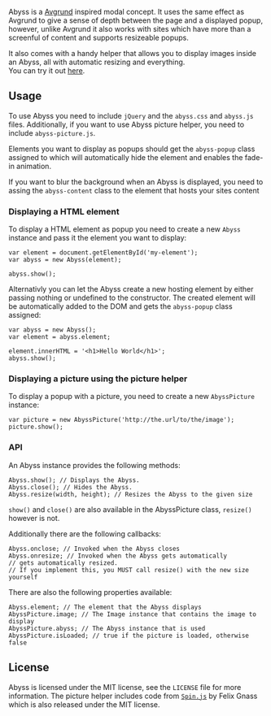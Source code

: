 Abyss is a [Avgrund](http://lab.hakim.se/avgrund/) inspired modal concept. It uses the same effect as Avgrund to give a sense of depth between the page and a displayed popup, however, unlike Avgrund it also works with sites which have more than a screenful of content and supports resizeable popups. 

It also comes with a handy helper that allows you to display images inside an Abyss, all with automatic resizing and everything.  
You can try it out [here](http://widerwille.com/abyss).

## Usage
To use Abyss you need to include `jQuery` and the `abyss.css` and `abyss.js` files. Additionally, if you want to use Abyss picture helper, you need to include `abyss-picture.js`.

Elements you want to display as popups should get the `abyss-popup` class assigned to which will automatically hide the element and enables the fade-in animation.

If you want to blur the background when an Abyss is displayed, you need to assing the `abyss-content` class to the element that hosts your sites content

### Displaying a HTML element
To display a HTML element as popup you need to create a new `Abyss` instance and pass it the element you want to display:

	var element = document.getElementById('my-element');
	var abyss = new Abyss(element);

	abyss.show();
	
Alternativly you can let the Abyss create a new hosting element by either passing nothing or undefined to the constructor. The created element will be automatically added to the DOM and gets the `abyss-popup` class assigned:

	var abyss = new Abyss();
	var element = abyss.element;
	
	element.innerHTML = '<h1>Hello World</h1>';
	abyss.show();

### Displaying a picture using the picture helper
To display a popup with a picture, you need to create a new `AbyssPicture` instance:

	var picture = new AbyssPicture('http://the.url/to/the/image');
	picture.show();
	
### API
An Abyss instance provides the following methods:

	Abyss.show(); // Displays the Abyss.
	Abyss.close(); // Hides the Abyss.
	Abyss.resize(width, height); // Resizes the Abyss to the given size
	
`show()` and `close()` are also available in the AbyssPicture class, `resize()` however is not.
	
Additionally there are the following callbacks:

	Abyss.onclose; // Invoked when the Abyss closes
	Abyss.onresize; // Invoked when the Abyss gets automatically
	// gets automatically resized.
	// If you implement this, you MUST call resize() with the new size yourself

There are also the following properties available:
	
	Abyss.element; // The element that the Abyss displays
	AbyssPicture.image; // The Image instance that contains the image to display
	AbyssPicture.abyss; // The Abyss instance that is used
	AbyssPicture.isLoaded; // true if the picture is loaded, otherwise false

	
## License
Abyss is licensed under the MIT license, see the `LICENSE` file for more information. The picture helper includes code from [`Spin.js`](http://fgnass.github.com/spin.js/) by Felix Gnass which is also released under the MIT license.

